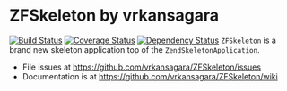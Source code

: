 # ZFSkeleton by vrkansagara

[![Build Status](https://travis-ci.org/vrkansagara/ZFSkeleton.svg?branch=master)](https://travis-ci.org/vrkansagara/ZFSkeleton)
[![Coverage Status](https://coveralls.io/repos/vrkansagara/ZFSkeleton/badge.svg?branch=master&service=github)](https://coveralls.io/github/vrkansagara/ZFSkeleton?branch=master)
[![Dependency Status](https://www.versioneye.com/user/projects/560bd4a55a262f001a00089c/badge.svg?style=flat)](https://www.versioneye.com/user/projects/560bd4a55a262f001a00089c)
`ZFSkeleton` is a brand new skeleton application top of the `ZendSkeletonApplication`.

- File issues at https://github.com/vrkansagara/ZFSkeleton/issues
- Documentation is at https://github.com/vrkansagara/ZFSkeleton/wiki
